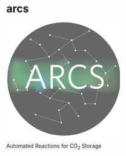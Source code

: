 # arcs

<img src="./assets/ARCS_Logo-01.png" width="300" height="300">


Automated Reactions for CO<sub>2</sub> Storage
